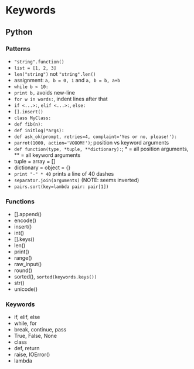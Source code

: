 # Keywords

## Python

### Patterns

- `"string".function()`
- `list = [1, 2, 3]`
- `len("string")` not `"string".len()`
- assignment: `a, b = 0, 1` and `a, b = b, a+b`
- `while b < 10:`
- `print b,` avoids new-line
- `for w in words:`, indent lines after that
- `if <...>:`, `elif <...>:`, `else:`
- `[].insert()`
- `class MyClass:`
- `def fib(n):`
- `def initlog(*args):`
- `def ask_ok(prompt, retries=4, complaint='Yes or no, please!'):`
- `parrot(1000, action='VOOOM!')`; position vs keyword arguments
- `def function(type, *tuple, **dictionary):`; * = all position arguments, ** = all keyword arguments
- tuple = array = []
- dictionary = object = {}
- `print "-" * 40` prints a line of 40 dashes
- `separator.join(arguments)` (NOTE: seems inverted)
- `pairs.sort(key=lambda pair: pair[1])`

### Functions

- [].append()
- encode()
- insert()
- int()
- [].keys()
- len()
- print()
- range()
- raw_input()
- round()
- sorted(), `sorted(keywords.keys())`
- str()
- unicode()

### Keywords

- if, elif, else
- while, for
- break, continue, pass
- True, False, None
- class
- def, return
- raise, IOError()
- lambda
